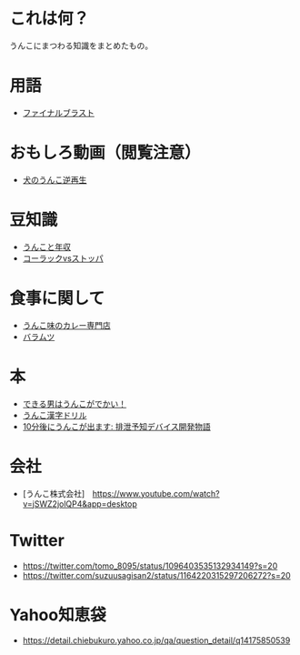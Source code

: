 # これは何？
うんこにまつわる知識をまとめたもの。

# 用語
- [ファイナルブラスト][1]

# おもしろ動画（閲覧注意）
- [犬のうんこ逆再生][2]

# 豆知識
- [うんこと年収][3]
- [コーラックvsストッパ][4]

# 食事に関して
- [うんこ味のカレー専門店][5]
- [バラムツ][6]

# 本
- [できる男はうんこがでかい！][7]
- [うんこ漢字ドリル][8]
- [10分後にうんこが出ます: 排泄予知デバイス開発物語][9]

# 会社
- [うんこ株式会社]　https://www.youtube.com/watch?v=jSWZ2jolQP4&app=desktop

# Twitter
- https://twitter.com/tomo_8095/status/1096403535132934149?s=20
- https://twitter.com/suzuusagisan2/status/1164220315297206272?s=20

# Yahoo知恵袋
- https://detail.chiebukuro.yahoo.co.jp/qa/question_detail/q14175850539



[1]:https://rocketnews24.com/2018/05/28/1064996/
[2]:https://www.youtube.com/watch?v=jSWZ2jolQP4&app=desktop
[3]:https://www.google.co.jp/amp/s/sirabee.com/2015/12/05/65349/amp/
[4]:https://omocoro.jp/kiji/13902/
[5]:https://ima.goo.ne.jp/column/article/3611.html
[6]:https://cakes.mu/posts/20776
[7]:https://www.amazon.co.jp/dp/B07H2WTT51/ref=dp-kindle-redirect?_encoding=UTF8&btkr=1
[8]:https://www.amazon.co.jp/dp/4905073812/ref=cm_sw_em_r_mt_dp_U_nyszCb9CEM7YN
[9]:https://www.amazon.co.jp/10%E5%88%86%E5%BE%8C%E3%81%AB%E3%81%86%E3%82%93%E3%81%93%E3%81%8C%E5%87%BA%E3%81%BE%E3%81%99%E2%80%95%E6%8E%92%E6%B3%84%E4%BA%88%E7%9F%A5%E3%83%87%E3%83%90%E3%82%A4%E3%82%B9%E9%96%8B%E7%99%BA%E7%89%A9%E8%AA%9E%E2%80%95-%E4%B8%AD%E8%A5%BF%E6%95%A6%E5%A3%AB-ebook/dp/B072DTHRPV
[10]:https://unco.co.jp/